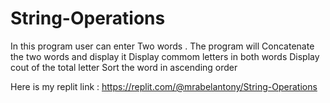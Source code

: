 # String-Operations

In this program user can enter Two words .
The program will Concatenate the two words and display it
Display commom letters in both words
Display cout of the total letter
Sort the word in ascending order

Here is my replit link : https://replit.com/@mrabelantony/String-Operations
